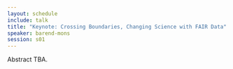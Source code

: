 ```yaml
---
layout: schedule
include: talk
title: "Keynote: Crossing Boundaries, Changing Science with FAIR Data"
speaker: barend-mons
session: s01
---
```


Abstract TBA.
